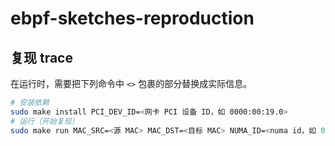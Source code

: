 # ebpf-sketches-reproduction

## 复现 trace

在运行时，需要把下列命令中 `<>` 包裹的部分替换成实际信息。

```bash
# 安装依赖
sudo make install PCI_DEV_ID=<网卡 PCI 设备 ID，如 0000:00:19.0>
# 运行（开始复现）
sudo make run MAC_SRC=<源 MAC> MAC_DST=<目标 MAC> NUMA_ID=<numa id，如 0> PCI_DEV_ID=<网卡 PCI 设备 ID，如 0000:00:19.0>
```
